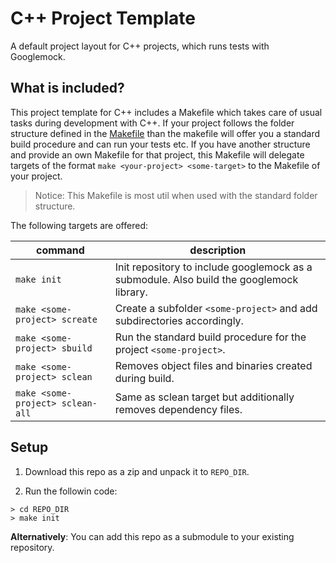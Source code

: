# C++ Project Template
A default project layout for C++ projects, which runs tests with Googlemock.

## What is included?
This project template for C++ includes a Makefile which takes care of usual
tasks during development with C++. If your project follows the folder structure
defined in the [Makefile][1] than the makefile will offer you a standard build
procedure and can run your tests etc.
If you have another structure and provide an own Makefile for that project,
this Makefile will delegate targets of the format
`make <your-project> <some-target>` to the Makefile of your project.

> Notice: This Makefile is most util when used with the standard folder
  structure.

[1]: https://github.com/rqelibari/cpp-project-template/blob/master/Makefile#L18-L23

The following targets are offered:

|command      | description   |
|-------------|---------------|
| `make init` | Init repository to include googlemock as a submodule. Also build the googlemock library. |
| `make <some-project> screate`      | Create a subfolder `<some-project>` and add subdirectories accordingly. |
| `make <some-project> sbuild`       | Run the standard build procedure for the project `<some-project>`.   |
| `make <some-project> sclean`       | Removes object files and binaries created during build. |
| `make <some-project> sclean-all`   | Same as sclean target but additionally removes dependency files. |

## Setup
1. Download this repo as a zip and unpack it to `REPO_DIR`.

2. Run the followin code:

```
> cd REPO_DIR
> make init
```

**Alternatively**: You can add this repo as a submodule to your existing
repository.